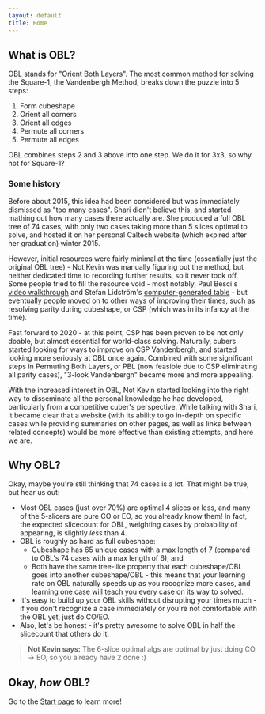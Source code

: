 ```yaml
---
layout: default
title: Home
---
```


## What is OBL?
OBL stands for "Orient Both Layers".  The most common method for solving the Square-1, the Vandenbergh Method, breaks down the puzzle into 5 steps:
1. Form cubeshape
2. Orient all corners
3. Orient all edges
4. Permute all corners
5. Permute all edges

OBL combines steps 2 and 3 above into one step.  We do it for 3x3, so why not for Square-1?

### Some history
Before about 2015, this idea had been considered but was immediately dismissed as "too many cases".  Shari didn't believe this, and started mathing out how many cases there actually are.  She produced a full OBL tree of 74 cases, with only two cases taking more than 5 slices optimal to solve, and hosted it on her personal Caltech website (which expired after her graduation) winter 2015.

However, initial resources were fairly minimal at the time (essentially just the original OBL tree) - Not Kevin was manually figuring out the method, but neither dedicated time to recording further results, so it never took off.  Some people tried to fill the resource void - most notably, Paul Besci's [video walkthrough](https://www.youtube.com/watch?v=506oBmtuYcU) and Stefan Lidström's [computer-generated table](http://hem.bredband.net/_zlv_/rubiks/sq1/sq1-obl.html) - but eventually people moved on to other ways of improving their times, such as resolving parity during cubeshape, or CSP (which was in its infancy at the time).

Fast forward to 2020 - at this point, CSP has been proven to be not only doable, but almost essential for world-class solving.  Naturally, cubers started looking for ways to improve on CSP Vandenbergh, and started looking more seriously at OBL once again.  Combined with some significant steps in Permuting Both Layers, or PBL (now feasible due to CSP eliminating all parity cases), "3-look Vandenbergh" became more and more appealing.

With the increased interest in OBL, Not Kevin started looking into the right way to disseminate all the personal knowledge he had developed, particularly from a competitive cuber's perspective.  While talking with Shari, it became clear that a website (with its ability to go in-depth on specific cases while providing summaries on other pages, as well as links between related concepts) would be more effective than existing attempts, and here we are.

## Why OBL?
Okay, maybe you're still thinking that 74 cases is a lot.  That might be true, but hear us out:
* Most OBL cases (just over 70%) are optimal 4 slices or less, and many of the 5-slicers are pure CO or EO, so you already know them!  In fact, the expected slicecount for OBL, weighting cases by probability of appearing, is slightly _less_ than 4.
* OBL is roughly as hard as full cubeshape:
  * Cubeshape has 65 unique cases with a max length of 7 (compared to OBL's 74 cases with a max length of 6), and
  * Both have the same tree-like property that each cubeshape/OBL goes into another cubeshape/OBL - this means that your learning rate on OBL naturally speeds up as you recognize more cases, and learning one case will teach you every case on its way to solved.
* It's easy to build up your OBL skills without disrupting your times much - if you don't recognize a case immediately or you're not comfortable with the OBL yet, just do CO/EO.
* Also, let's be honest - it's pretty awesome to solve OBL in half the slicecount that others do it.

> **Not Kevin says:** The 6-slice optimal algs are optimal by just doing CO -> EO, so you already have 2 done :)

## Okay, _how_ OBL?
Go to the [Start page](/learn/start) to learn more!
